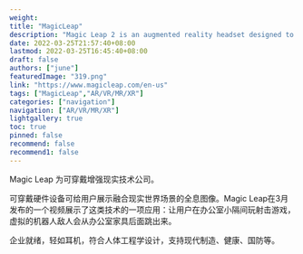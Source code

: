 ```yaml
---
weight: 
title: "MagicLeap"
description: "Magic Leap 2 is an augmented reality headset designed to amplify enterprise productivity.Magic Leap 2是一款增强现实耳机，旨在提高企业生产力"
date: 2022-03-25T21:57:40+08:00
lastmod: 2022-03-25T16:45:40+08:00
draft: false
authors: ["june"]
featuredImage: "319.png"
link: "https://www.magicleap.com/en-us"
tags: ["MagicLeap","AR/VR/MR/XR"]
categories: ["navigation"]
navigation: ["AR/VR/MR/XR"]
lightgallery: true
toc: true
pinned: false
recommend: false
recommend1: false
---
```

Magic Leap 为可穿戴增强现实技术公司。

可穿戴硬件设备可给用户展示融合现实世界场景的全息图像。Magic Leap在3月发布的一个视频展示了这类技术的一项应用：让用户在办公室小隔间玩射击游戏，虚拟的机器人敌人会从办公室家具后面跳出来。

企业就绪，轻如耳机，符合人体工程学设计，支持现代制造、健康、国防等。